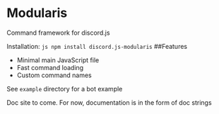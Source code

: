 # Modularis
Command framework for discord.js

Installation:
```js npm install discord.js-modularis```
##Features
* Minimal main JavaScript file
* Fast command loading
* Custom command names

See ```example``` directory for a bot example

Doc site to come.  For now, documentation is in the form of doc strings
